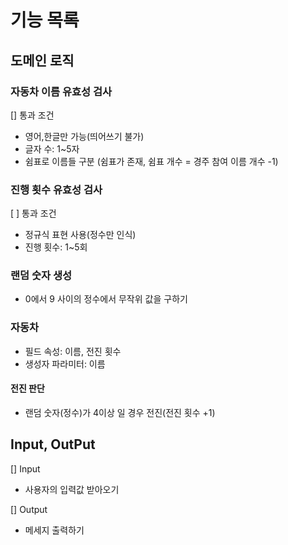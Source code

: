 # 기능 목록
## 도메인 로직
### 자동차 이름 유효성 검사
[] 통과 조건
- 영어,한글만 가능(띄어쓰기 불가)
- 글자 수: 1~5자
- 쉼표로 이름들 구분 (쉼표가 존재, 쉼표 개수 = 경주 참여 이름 개수 -1)

### 진행 횟수 유효성 검사
[ ] 통과 조건
- 정규식 표현 사용(정수만 인식)
- 진행 횟수: 1~5회

### 랜덤 숫자 생성
- 0에서 9 사이의 정수에서 무작위 값을 구하기

### 자동차
- 필드 속성: 이름, 전진 횟수
- 생성자 파라미터: 이름 

#### 전진 판단
- 랜덤 숫자(정수)가 4이상 일 경우 전진(전진 횟수 +1)

## Input, OutPut
[] Input
- 사용자의 입력값 받아오기

[] Output
- 메세지 출력하기
